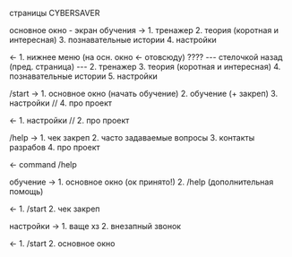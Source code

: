 
страницы CYBERSAVER

основное окно - экран обучения
->  1. тренажер
    2. теория (коротная и интересная)
    3. познавательные истории
    4. настройки

<- 1. нижнее меню (на осн. окно <- отовсюду) ????
   --- стелочкой назад (пред. страница) ---
   2. тренажер
   3. теория (коротная и интересная)
   4. познавательные истории
   5. настройки


/start
->  1. основное окно (начать обучение)
    2. обучение (+ закреп)
    3. настройки        //
    4. про проект

<-  1. настройки        //
    2. про проект


/help
->  1. чек закреп
    2. часто задаваемые вопросы
    3. контакты разрабов
    4. про проект

<-  command /help


обучение
->  1. основное окно (ок принято!)
    2. /help (дополнительная помощь)

<-  1. /start
    2. чек закреп


настройки
->  1. ваще хз
    2. внезапный звонок

<-  1. /start
    2. основное окно



